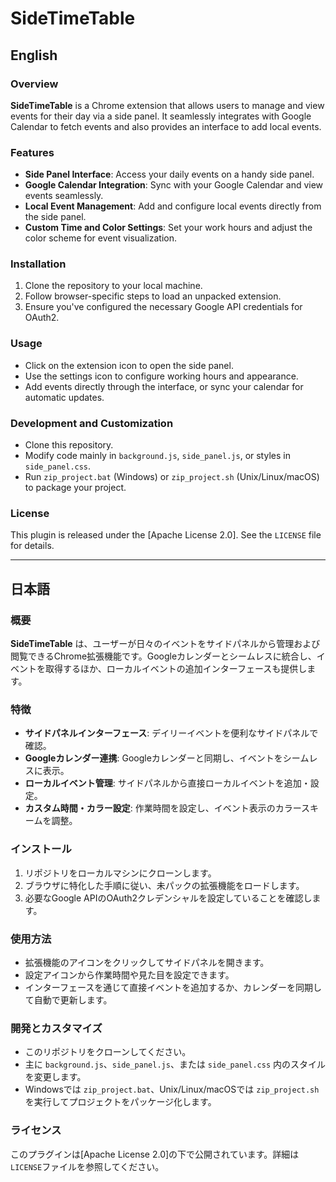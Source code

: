 # SideTimeTable

## English

### Overview
**SideTimeTable** is a Chrome extension that allows users to manage and view events for their day via a side panel. It seamlessly integrates with Google Calendar to fetch events and also provides an interface to add local events.

### Features
- **Side Panel Interface**: Access your daily events on a handy side panel.
- **Google Calendar Integration**: Sync with your Google Calendar and view events seamlessly.
- **Local Event Management**: Add and configure local events directly from the side panel.
- **Custom Time and Color Settings**: Set your work hours and adjust the color scheme for event visualization.

### Installation
1. Clone the repository to your local machine.
2. Follow browser-specific steps to load an unpacked extension.
3. Ensure you've configured the necessary Google API credentials for OAuth2.

### Usage
- Click on the extension icon to open the side panel.
- Use the settings icon to configure working hours and appearance.
- Add events directly through the interface, or sync your calendar for automatic updates.

### Development and Customization
- Clone this repository.
- Modify code mainly in `background.js`, `side_panel.js`, or styles in `side_panel.css`.
- Run `zip_project.bat` (Windows) or `zip_project.sh` (Unix/Linux/macOS) to package your project.

### License
This plugin is released under the [Apache License 2.0]. See the `LICENSE` file for details.

---

## 日本語

### 概要
**SideTimeTable** は、ユーザーが日々のイベントをサイドパネルから管理および閲覧できるChrome拡張機能です。Googleカレンダーとシームレスに統合し、イベントを取得するほか、ローカルイベントの追加インターフェースも提供します。

### 特徴
- **サイドパネルインターフェース**: デイリーイベントを便利なサイドパネルで確認。
- **Googleカレンダー連携**: Googleカレンダーと同期し、イベントをシームレスに表示。
- **ローカルイベント管理**: サイドパネルから直接ローカルイベントを追加・設定。
- **カスタム時間・カラー設定**: 作業時間を設定し、イベント表示のカラースキームを調整。

### インストール
1. リポジトリをローカルマシンにクローンします。
2. ブラウザに特化した手順に従い、未パックの拡張機能をロードします。
3. 必要なGoogle APIのOAuth2クレデンシャルを設定していることを確認します。

### 使用方法
- 拡張機能のアイコンをクリックしてサイドパネルを開きます。
- 設定アイコンから作業時間や見た目を設定できます。
- インターフェースを通じて直接イベントを追加するか、カレンダーを同期して自動で更新します。

### 開発とカスタマイズ
- このリポジトリをクローンしてください。
- 主に `background.js`、`side_panel.js`、または `side_panel.css` 内のスタイルを変更します。
- Windowsでは `zip_project.bat`、Unix/Linux/macOSでは `zip_project.sh` を実行してプロジェクトをパッケージ化します。

### ライセンス
このプラグインは[Apache License 2.0]の下で公開されています。詳細は`LICENSE`ファイルを参照してください。

